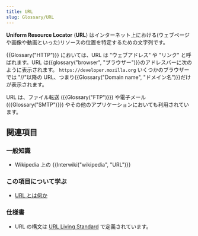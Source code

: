```yaml
---
title: URL
slug: Glossary/URL
---
```


**Uniform Resource Locator** (**URL**) はインターネット上における(ウェブページや画像や動画といった)リソースの位置を特定するための文字列です。

{{Glossary("HTTP")}} においては、URL は "ウェブアドレス" や "リンク" と呼ばれます。URL は{{glossary("browser", "ブラウザー")}}のアドレスバーに次のように表示されます。 `https://developer.mozilla.org` いくつかのブラウザーでは "//"以降の URL、つまり{{Glossary("Domain name", "ドメイン名")}}だけが表示されます。

URL は、ファイル転送 ({{Glossary("FTP")}}) や電子メール ({{Glossary("SMTP")}}) やその他のアプリケーションにおいても利用されています。

## 関連項目

### 一般知識

- Wikipedia 上の {{Interwiki("wikipedia", "URL")}}

### この項目について学ぶ

- [URL とは何か](/ja/docs/Learn/Common_questions/What_is_a_URL)

### 仕様書

- URL の構文は [URL Living Standard](https://url.spec.whatwg.org/) で定義されています。
